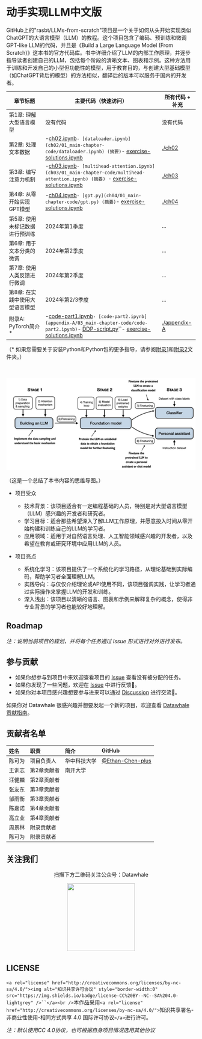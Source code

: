 # 动手实现LLM中文版

GitHub上的"rasbt/LLMs-from-scratch"项目是一个关于如何从头开始实现类似ChatGPT的大语言模型（LLM）的教程。这个项目包含了编码、预训练和微调GPT-like LLM的代码，并且是《Build a Large Language Model (From Scratch)》这本书的官方代码库。书中详细介绍了LLM的内部工作原理，并逐步指导读者创建自己的LLM，包括每个阶段的清晰文本、图表和示例。这种方法用于训练和开发自己的小型但功能性的模型，用于教育目的，与创建大型基础模型（如ChatGPT背后的模型）的方法相似，翻译后的版本可以服务于国内的开发者。

| 章节标题                        | 主要代码（快速访问）                                                                                                                                                                                                                                                                                             | 所有代码 + 补充           |
| ------------------------------- | ---------------------------------------------------------------------------------------------------------------------------------------------------------------------------------------------------------------------------------------------------------------------------------------------------------------- | ------------------------- |
| 第1章: 理解大型语言模型         | 没有代码                                                                                                                                                                                                                                                                                                         | 没有代码                  |
| 第2章: 处理文本数据             | -[ch02.ipynb](ch02/01_main-chapter-code/ch02.ipynb)``- [dataloader.ipynb](ch02/01_main-chapter-code/dataloader.ipynb) (摘要)``- [exercise-solutions.ipynb](ch02/01_main-chapter-code/exercise-solutions.ipynb)                                                                                              | [./ch02](./ch02)             |
| 第3章: 编写注意力机制           | -[ch03.ipynb](ch03/01_main-chapter-code/ch03.ipynb)``- [multihead-attention.ipynb](ch03/01_main-chapter-code/multihead-attention.ipynb) (摘要) ``- [exercise-solutions.ipynb](ch03/01_main-chapter-code/exercise-solutions.ipynb)                                                                           | [./ch03](./ch03)             |
| 第4章: 从零开始实现GPT模型      | -[ch04.ipynb](ch04/01_main-chapter-code/ch04.ipynb)``- [gpt.py](ch04/01_main-chapter-code/gpt.py) (摘要)``- [exercise-solutions.ipynb](ch04/01_main-chapter-code/exercise-solutions.ipynb)                                                                                                                  | [./ch04](./ch04)             |
| 第5章: 使用未标记数据进行预训练 | 2024年第1季度                                                                                                                                                                                                                                                                                                    | ...                       |
| 第6章: 用于文本分类的微调       | 2024年第2季度                                                                                                                                                                                                                                                                                                    | ...                       |
| 第7章: 使用人类反馈进行微调     | 2024年第2季度                                                                                                                                                                                                                                                                                                    | ...                       |
| 第8章: 在实践中使用大型语言模型 | 2024年第2/3季度                                                                                                                                                                                                                                                                                                  | ...                       |
| 附录A: PyTorch简介*             | -[code-part1.ipynb](appendix-A/03_main-chapter-code/code-part1.ipynb)``- [code-part2.ipynb](appendix-A/03_main-chapter-code/code-part2.ipynb)``- [DDP-script.py](appendix-A/03_main-chapter-code/DDP-script.py)``- [exercise-solutions.ipynb](appendix-A/03_main-chapter-code/exercise-solutions.ipynb) | [./appendix-A](./appendix-A) |

（* 如果您需要关于安装Python和Python包的更多指导，请参阅[附录1](appendix-A/01_optional-python-setup-preferences)和[附录2](appendix-A/02_installing-python-libraries)文件夹。）

<br>
<br>

<img src="images/mental-model.jpg" width="600px">

（这是一个总结了本书内容的思维导图。）

- 项目受众

  - 技术背景：该项目适合有一定编程基础的人员，特别是对大型语言模型（LLM）感兴趣的开发者和研究者。
  - 学习目标：适合那些希望深入了解LLM工作原理，并愿意投入时间从零开始构建和训练自己的LLM的学习者。
  - 应用领域：适用于对自然语言处理、人工智能领域感兴趣的开发者，以及希望在教育或研究环境中应用LLM的人员。
- 项目亮点

  - 系统化学习：该项目提供了一个系统化的学习路径，从理论基础到实际编码，帮助学习者全面理解LLM。
  - 实践导向：与仅仅介绍理论或API使用不同，该项目强调实践，让学习者通过实际操作来掌握LLM的开发和训练。
  - 深入浅出：该项目以清晰的语言、图表和示例来解释复杂的概念，使得非专业背景的学习者也能较好地理解。

## Roadmap

*注：说明当前项目的规划，并将每个任务通过 Issue 形式进行对外进行发布。*

## 参与贡献

- 如果你想参与到项目中来欢迎查看项目的 [Issue]() 查看没有被分配的任务。
- 如果你发现了一些问题，欢迎在 [Issue]() 中进行反馈🐛。
- 如果你对本项目感兴趣想要参与进来可以通过 [Discussion]() 进行交流💬。

如果你对 Datawhale 很感兴趣并想要发起一个新的项目，欢迎查看 [Datawhale 贡献指南](https://github.com/datawhalechina/DOPMC#%E4%B8%BA-datawhale-%E5%81%9A%E5%87%BA%E8%B4%A1%E7%8C%AE)。

## 贡献者名单

| 姓名   | 职责        | 简介         | GitHub |
| :----- | :---------- | :----------- |:------|
| 陈可为 | 项目负责人  | 华中科技大学 |[@Ethan-Chen-plus](https://github.com/Ethan-Chen-plus)|
| 王训志 | 第2章贡献者 | 南开大学     ||
| 汪健麟 | 第2章贡献者 |              ||
| 张友东 | 第3章贡献者 |              ||
| 邹雨衡 | 第3章贡献者 |              ||
| 陈嘉诺 | 第4章贡献者 |              ||
| 高立业 | 第4章贡献者 |              ||
| 周景林 | 附录贡献者  |              ||
| 陈可为 | 附录贡献者  |              ||

## 关注我们

<div align=center>
<p>扫描下方二维码关注公众号：Datawhale</p>
<img src="https://raw.githubusercontent.com/datawhalechina/pumpkin-book/master/res/qrcode.jpeg" width = "180" height = "180">
</div>

## LICENSE

`<a rel="license" href="http://creativecommons.org/licenses/by-nc-sa/4.0/"><img alt="知识共享许可协议" style="border-width:0" src="https://img.shields.io/badge/license-CC%20BY--NC--SA%204.0-lightgrey" />``</a><br />`本作品采用`<a rel="license" href="http://creativecommons.org/licenses/by-nc-sa/4.0/">`知识共享署名-非商业性使用-相同方式共享 4.0 国际许可协议`</a>`进行许可。

*注：默认使用CC 4.0协议，也可根据自身项目情况选用其他协议*
